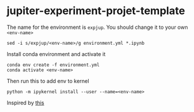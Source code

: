 # jupiter-experiment-projet-template

The name for the environment is `expjup`. You should change it to your own `<env-name>`

```
sed -i s/expjup/<env-name>/g environment.yml *.ipynb
```

Install conda environment and activate it
```
conda env create -f environment.yml
conda activate <env-name>
```


Then run this to add env to kernel
```
python -m ipykernel install --user --name=<env-name>
```

Inspired by [this](https://towardsdatascience.com/structuring-jupyter-notebooks-for-fast-and-iterative-machine-learning-experiments-e09b56fa26bb)